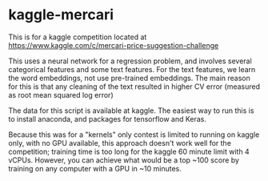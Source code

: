 # kaggle-mercari

This is for a kaggle competition located at https://www.kaggle.com/c/mercari-price-suggestion-challenge

This uses a neural network for a regression problem, and involves several categorical features and some text features. For the text features, we learn the word embeddings, not use pre-trained embeddings. The main reason for this is that any cleaning of the text resulted in higher CV error (measured as root mean squared log error)

The data for this script is available at kaggle.  The easiest way to run this is to install anaconda, and packages for tensorflow and Keras.

Because this was for a "kernels" only contest is limited to running on kaggle only, with no GPU available, this approach doesn't work well for the competition; training time is too long for the kaggle 60 minute limit with 4 vCPUs.  However, you can achieve what would be a top ~100 score by training on any computer with a GPU in ~10 minutes.
